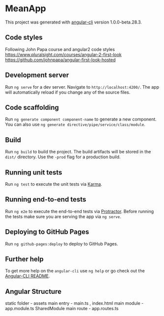 # MeanApp

This project was generated with [angular-cli](https://github.com/angular/angular-cli) version 1.0.0-beta.28.3.

## Code styles
Following John Papa course and angular2 code styles
https://www.pluralsight.com/courses/angular-2-first-look
https://github.com/johnpapa/angular-first-look-hosted

## Development server
Run `ng serve` for a dev server. Navigate to `http://localhost:4200/`. The app will automatically reload if you change any of the source files.

## Code scaffolding

Run `ng generate component component-name` to generate a new component. You can also use `ng generate directive/pipe/service/class/module`.

## Build

Run `ng build` to build the project. The build artifacts will be stored in the `dist/` directory. Use the `-prod` flag for a production build.

## Running unit tests

Run `ng test` to execute the unit tests via [Karma](https://karma-runner.github.io).

## Running end-to-end tests

Run `ng e2e` to execute the end-to-end tests via [Protractor](http://www.protractortest.org/).
Before running the tests make sure you are serving the app via `ng serve`.

## Deploying to GitHub Pages

Run `ng github-pages:deploy` to deploy to GitHub Pages.

## Further help

To get more help on the `angular-cli` use `ng help` or go check out the [Angular-CLI README](https://github.com/angular/angular-cli/blob/master/README.md).

## Angular Structure
static folder - assets
main entry - main.ts , index.html
main module - app.module.ts SharedModule 
main route - app.routes.ts
